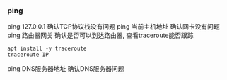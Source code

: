 ### ping
ping 127.0.0.1 确认TCP协议栈没有问题 
ping 当前主机地址 确认网卡没有问题 
ping 路由器网关 确认是否可以到达路由器, 查看traceroute能否跟踪
```shell
apt install -y traceroute
traceroute IP
```

ping DNS服务器地址 确认DNS服务器问题